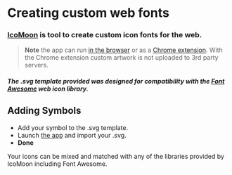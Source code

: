 Creating custom web fonts
=========================

### [IcoMoon](http://icomoon.io/#home) is tool to create custom icon fonts for the web. 

> **Note** the app can run [in the browser](http://icomoon.io/app/) or as a [Chrome extension](https://chrome.google.com/webstore/detail/icomoon/kppingdhhalimbaehfmhldppemnmlcjd). 
> With the Chrome extension custom artwork is not uploaded to 3rd party servers.


##### The .svg template provided was designed for compatibility with the [Font Awesome](http://fortawesome.github.io/Font-Awesome/) web icon library.


## Adding Symbols
* Add your symbol to the .svg template. 
* Launch [the app](chrome-extension://kppingdhhalimbaehfmhldppemnmlcjd/IcoMoonApp.html) and import your .svg.
* **Done**

Your icons can be mixed and matched with any of the libraries provided by IcoMoon including Font Awesome.
 
